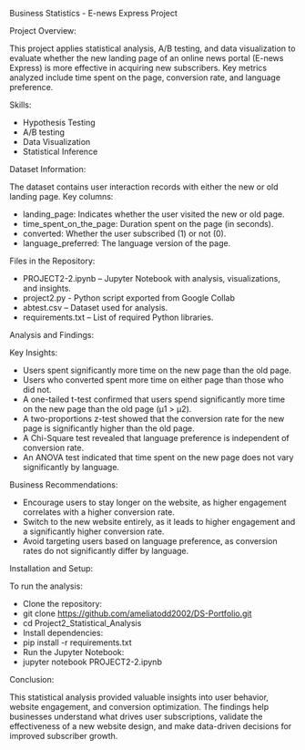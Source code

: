 Business Statistics - E-news Express Project

Project Overview:

This project applies statistical analysis, A/B testing, and data visualization to evaluate whether the new landing page of an online news portal (E-news Express) is more effective in acquiring new subscribers. Key metrics analyzed include time spent on the page, conversion rate, and language preference.


Skills:
- Hypothesis Testing
- A/B testing
- Data Visualization
- Statistical Inference


Dataset Information:

The dataset contains user interaction records with either the new or old landing page. Key columns:

- landing_page: Indicates whether the user visited the new or old page.
- time_spent_on_the_page: Duration spent on the page (in seconds).
- converted: Whether the user subscribed (1) or not (0).
- language_preferred: The language version of the page.


Files in the Repository:

- PROJECT2-2.ipynb – Jupyter Notebook with analysis, visualizations, and insights.
- project2.py - Python script exported from Google Collab
- abtest.csv – Dataset used for analysis.
- requirements.txt – List of required Python libraries.


Analysis and Findings:

Key Insights:
- Users spent significantly more time on the new page than the old page.
- Users who converted spent more time on either page than those who did not.
- A one-tailed t-test confirmed that users spend significantly more time on the new page than the old page (μ1 > μ2).
- A two-proportions z-test showed that the conversion rate for the new page is significantly higher than the old page.
- A Chi-Square test revealed that language preference is independent of conversion rate.
- An ANOVA test indicated that time spent on the new page does not vary significantly by language.

Business Recommendations:

- Encourage users to stay longer on the website, as higher engagement correlates with a higher conversion rate.
- Switch to the new website entirely, as it leads to higher engagement and a significantly higher conversion rate.
- Avoid targeting users based on language preference, as conversion rates do not significantly differ by language.


Installation and Setup:

To run the analysis:

- Clone the repository:
- git clone https://github.com/ameliatodd2002/DS-Portfolio.git  
- cd Project2_Statistical_Analysis  
- Install dependencies:
- pip install -r requirements.txt  
- Run the Jupyter Notebook:
- jupyter notebook PROJECT2-2.ipynb  


Conclusion:

This statistical analysis provided valuable insights into user behavior, website engagement, and conversion optimization. The findings help businesses understand what drives user subscriptions, validate the effectiveness of a new website design, and make data-driven decisions for improved subscriber growth.
